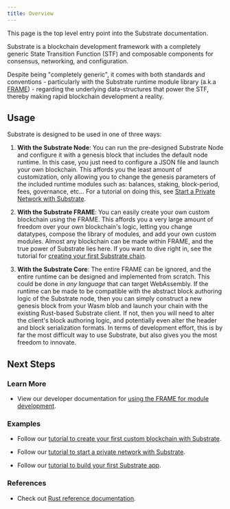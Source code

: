 ```yaml
---
title: Overview
---
```


This page is the top level entry point into the Substrate documentation.

Substrate is a blockchain development framework with a completely generic State Transition Function
(STF) and composable components for consensus, networking, and configuration.

Despite being "completely generic", it comes with both standards and conventions - particularly with
the Substrate runtime module library (a.k.a [FRAME](./runtime/frame)) - regarding the underlying
data-structures that power the STF, thereby making rapid blockchain development a reality.

## Usage

Substrate is designed to be used in one of three ways:

1. **With the Substrate Node**: You can run the pre-designed Substrate Node and configure it with a
   genesis block that includes the default node runtime. In this case, you just need to configure a
   JSON file and launch your own blockchain. This affords you the least amount of customization,
   only allowing you to change the genesis parameters of the included runtime modules such as:
   balances, staking, block-period, fees, governance, etc... For a tutorial on doing this, see
   [Start a Private Network with Substrate](https://substrate.dev/docs/en/next/tutorials/start-a-private-network/).

2. **With the Substrate FRAME**: You can easily create your own custom blockchain using the FRAME.
   This affords you a very large amount of freedom over your own blockchain's logic, letting you
   change datatypes, compose the library of modules, and add your own custom modules. Almost any
   blockchain can be made within FRAME, and the true power of Substrate lies here. If you want to
   dive right in, see the tutorial for
   [creating your first Substrate chain](https://substrate.dev/docs/en/next/tutorials/create-your-first-substrate-chain/).

3. **With the Substrate Core**: The entire FRAME can be ignored, and the entire runtime can be
   designed and implemented from scratch. This could be done in _any language_ that can target
   WebAssembly. If the runtime can be made to be compatible with the abstract block authoring logic
   of the Substrate node, then you can simply construct a new genesis block from your Wasm blob and
   launch your chain with the existing Rust-based Substrate client. If not, then you will need to
   alter the client's block authoring logic, and potentially even alter the header and block
   serialization formats. In terms of development effort, this is by far the most difficult way to
   use Substrate, but also gives you the most freedom to innovate.

## Next Steps

### Learn More

- View our developer documentation for
  [using the FRAME for module development](../runtime/frame).

### Examples

- Follow our
  [tutorial to create your first custom blockchain with Substrate](https://substrate.dev/docs/en/next/tutorials/create-your-first-substrate-chain/).

- Follow our
  [tutorial to start a private network with Substrate](https://substrate.dev/docs/en/next/tutorials/start-a-private-network/).

- Follow our
  [tutorial to build your first Substrate app](https://substrate.dev/docs/en/next/tutorials/build-a-dapp).

### References

- Check out [Rust reference documentation](https://crates.parity.io).
